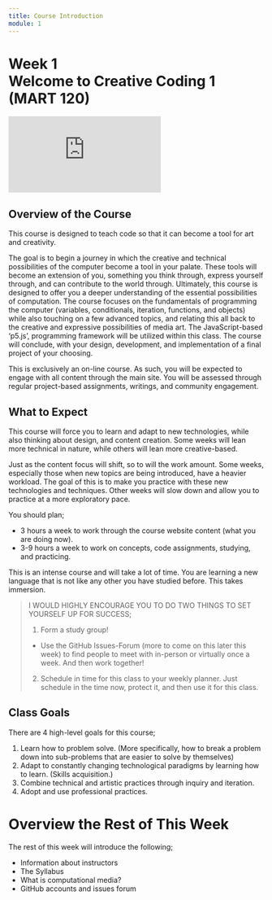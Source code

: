```yaml
---
title: Course Introduction
module: 1
---
```


# Week 1<br />Welcome to Creative Coding 1<br />(MART 120)

<div class="embed-responsive embed-responsive-16by9"><iframe class="embed-responsive-item" src="https://www.youtube.com/embed/0iMC105zZCI" frameborder="0" allowfullscreen></iframe></div>

## Overview of the Course

This course is designed to teach code so that it can become a tool for art and creativity.

The goal is to begin a journey in which the creative and technical possibilities of the computer become a tool in your palate. These tools will become an extension of you, something you think through, express yourself through, and can contribute to the world through. Ultimately, this course is designed to offer you a deeper understanding of the essential possibilities of computation. The course focuses on the fundamentals of programming the computer (variables, conditionals, iteration, functions, and objects) while also touching on a few advanced topics, and relating this all back to the creative and expressive possibilities of media art. The JavaScript-based ‘p5.js’, programming framework will be utilized within this class. The course will conclude, with your design, development, and implementation of a final project of your choosing.

This is exclusively an on-line course. As such, you will be expected to engage with all content through the main site. You will be assessed through regular project-based assignments, writings, and community engagement.


## What to Expect

This course will force you to learn and adapt to new technologies, while also thinking about design, and content creation. Some weeks will lean more technical in nature, while others will lean more creative-based.

Just as the content focus will shift, so to will the work amount. Some weeks, especially those when new topics are being introduced, have a heavier workload. The goal of this is to make you practice with these new technologies and techniques. Other weeks will slow down and allow you to practice at a more exploratory pace.

You should plan;

- 3 hours a week to work through the course website content (what you are doing now).
- 3-9 hours a week to work on concepts, code assignments, studying, and practicing.

This is an intense course and will take a lot of time. You are learning a new language that is not like any other you have studied before. This takes immersion.

> I WOULD HIGHLY ENCOURAGE YOU TO DO TWO THINGS TO SET YOURSELF UP FOR SUCCESS;
>
> 1. Form a study group!
>   - Use the GitHub Issues-Forum (more to come on this later this week) to find people to meet with in-person or virtually once a week. And then work together!
> 2. Schedule in time for this class to your weekly planner. Just schedule in the time now, protect it, and then use it for this class. 





## Class Goals

There are 4 high-level goals for this course;

1. Learn how to problem solve. (More specifically, how to break a problem down into sub-problems that are easier to solve by themselves)
2. Adapt to constantly changing technological paradigms by learning how to learn. (Skills acquisition.)
3. Combine technical and artistic practices through inquiry and iteration.
4. Adopt and use professional practices.




# Overview the Rest of This Week

The rest of this week will introduce the following;

- Information about instructors
- The Syllabus
- What is computational media?
- GitHub accounts and issues forum
